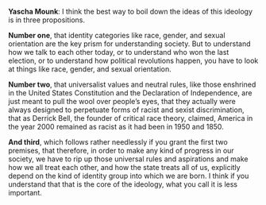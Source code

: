 
**Yascha Mounk**: I think the best way to boil down the ideas of this ideology is in three propositions. 

**Number one**, that identity categories like race, gender, and sexual orientation are the key prism for understanding society. But to understand how we talk to each other today, or to understand who won the last election, or to understand how political revolutions happen, you have to look at things like race, gender, and sexual orientation.

**Number two**, that universalist values and neutral rules, like those enshrined in the United States Constitution and the Declaration of Independence, are just meant to pull the wool over people’s eyes, that they actually were always designed to perpetuate forms of racist and sexist discrimination, that as Derrick Bell, the founder of critical race theory, claimed, America in the year 2000 remained as racist as it had been in 1950 and 1850. 

**And third**, which follows rather needlessly if you grant the first two premises, that therefore, in order to make any kind of progress in our society, we have to rip up those universal rules and aspirations and make how we all treat each other, and how the state treats all of us, explicitly depend on the kind of identity group into which we are born. I think if you understand that that is the core of the ideology, what you call it is less important.